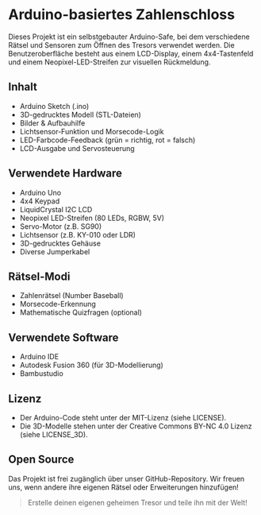 # Arduino-basiertes Zahlenschloss

Dieses Projekt ist ein selbstgebauter Arduino-Safe, bei dem verschiedene Rätsel und Sensoren zum Öffnen des Tresors verwendet werden. Die Benutzeroberfläche besteht aus einem LCD-Display, einem 4x4-Tastenfeld und einem Neopixel-LED-Streifen zur visuellen Rückmeldung.

## Inhalt

- Arduino Sketch (.ino)
- 3D-gedrucktes Modell (STL-Dateien)
- Bilder & Aufbauhilfe
- Lichtsensor-Funktion und Morsecode-Logik
- LED-Farbcode-Feedback (grün = richtig, rot = falsch)
- LCD-Ausgabe und Servosteuerung

## Verwendete Hardware

- Arduino Uno
- 4x4 Keypad
- LiquidCrystal I2C LCD
- Neopixel LED-Streifen (80 LEDs, RGBW, 5V)
- Servo-Motor (z.B. SG90)
- Lichtsensor (z.B. KY-010 oder LDR)
- 3D-gedrucktes Gehäuse
- Diverse Jumperkabel

## Rätsel-Modi

- Zahlenrätsel (Number Baseball)
- Morsecode-Erkennung
- Mathematische Quizfragen (optional)

## Verwendete Software

- Arduino IDE
- Autodesk Fusion 360 (für 3D-Modellierung)
- Bambustudio

## Lizenz

- Der Arduino-Code steht unter der MIT-Lizenz (siehe LICENSE).
- Die 3D-Modelle stehen unter der Creative Commons BY-NC 4.0 Lizenz (siehe LICENSE_3D).

## Open Source

Das Projekt ist frei zugänglich über unser GitHub-Repository. Wir freuen uns, wenn andere ihre eigenen Rätsel oder Erweiterungen hinzufügen!

> Erstelle deinen eigenen geheimen Tresor und teile ihn mit der Welt!
